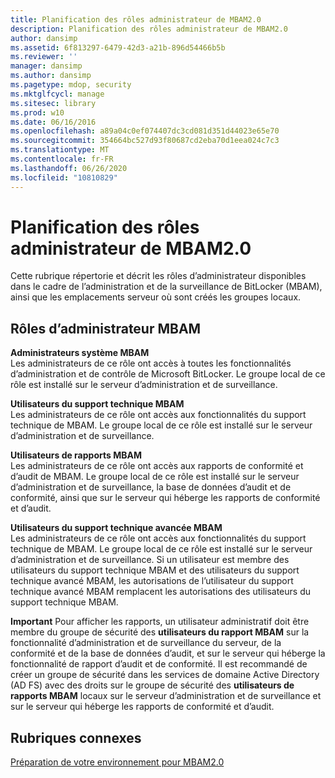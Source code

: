 ```yaml
---
title: Planification des rôles administrateur de MBAM2.0
description: Planification des rôles administrateur de MBAM2.0
author: dansimp
ms.assetid: 6f813297-6479-42d3-a21b-896d54466b5b
ms.reviewer: ''
manager: dansimp
ms.author: dansimp
ms.pagetype: mdop, security
ms.mktglfcycl: manage
ms.sitesec: library
ms.prod: w10
ms.date: 06/16/2016
ms.openlocfilehash: a89a04c0ef074407dc3cd081d351d44023e65e70
ms.sourcegitcommit: 354664bc527d93f80687cd2eba70d1eea024c7c3
ms.translationtype: MT
ms.contentlocale: fr-FR
ms.lasthandoff: 06/26/2020
ms.locfileid: "10810829"
---
```

# Planification des rôles administrateur de MBAM2.0


Cette rubrique répertorie et décrit les rôles d’administrateur disponibles dans le cadre de l’administration et de la surveillance de BitLocker (MBAM), ainsi que les emplacements serveur où sont créés les groupes locaux.

## Rôles d’administrateur MBAM


<a href="" id="---------------mbam-system-administrators"></a> **Administrateurs système MBAM**  
Les administrateurs de ce rôle ont accès à toutes les fonctionnalités d’administration et de contrôle de Microsoft BitLocker. Le groupe local de ce rôle est installé sur le serveur d’administration et de surveillance.

<a href="" id="---------------mbam-helpdesk-users"></a> **Utilisateurs du support technique MBAM**  
Les administrateurs de ce rôle ont accès aux fonctionnalités du support technique de MBAM. Le groupe local de ce rôle est installé sur le serveur d’administration et de surveillance.

<a href="" id="---------------mbam-report-users"></a> **Utilisateurs de rapports MBAM**  
Les administrateurs de ce rôle ont accès aux rapports de conformité et d’audit de MBAM. Le groupe local de ce rôle est installé sur le serveur d’administration et de surveillance, la base de données d’audit et de conformité, ainsi que sur le serveur qui héberge les rapports de conformité et d’audit.

<a href="" id="---------------mbam-advanced-helpdesk-users"></a> **Utilisateurs du support technique avancée MBAM**  
Les administrateurs de ce rôle ont accès aux fonctionnalités du support technique de MBAM. Le groupe local de ce rôle est installé sur le serveur d’administration et de surveillance. Si un utilisateur est membre des utilisateurs du support technique MBAM et des utilisateurs du support technique avancé MBAM, les autorisations de l’utilisateur du support technique avancé MBAM remplacent les autorisations des utilisateurs du support technique MBAM.

**Important**  Pour afficher les rapports, un utilisateur administratif doit être membre du groupe de sécurité des **utilisateurs du rapport MBAM** sur la fonctionnalité d’administration et de surveillance du serveur, de la conformité et de la base de données d’audit, et sur le serveur qui héberge la fonctionnalité de rapport d’audit et de conformité. Il est recommandé de créer un groupe de sécurité dans les services de domaine Active Directory (AD FS) avec des droits sur le groupe de sécurité des **utilisateurs de rapports MBAM** locaux sur le serveur d’administration et de surveillance et sur le serveur qui héberge les rapports de conformité et d’audit.

 

## Rubriques connexes


[Préparation de votre environnement pour MBAM2.0](preparing-your-environment-for-mbam-20-mbam-2.md)

 

 





